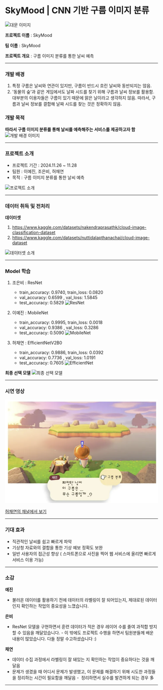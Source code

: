 # SkyMood | CNN 기반 구름 이미지 분류

![대문 이미지](README_img/front_img.png)

**프로젝트 이름** : SkyMood

**팀 이름** : SkyMood

**프로젝트 개요** : 구름 이미지 분류를 통한 날씨 예측

--------

### **개발 배경**
1. 특정 구름은 날씨와 연관이 있지만, 구름이 반드시 흐린 날씨와 동반되지는 않음.
2. '동물의 숲'과 같은 게임에서도 날짜 시드를 찾기 위해 구름과 날씨 정보를 활용함.
대부분의 이용자들은 구름이 있기 때문에 맑은 날이라고 생각하지 않음. 따라서, 구름과 날씨 정보를 결합해 날짜 시드를 찾는 것은 정확하지 않음.

### **개발 목적**

**따라서 구름 이미지 분류를 통해 날씨를 예측해주는 서비스를 제공하고자 함**
![개발 배경 이미지](README_img/back_img.png)


-------

### **프로젝트 소개**
- 프로젝트 기간 : 2024.11.26 ~ 11.28
- 팀원 : 이예진, 조은비, 허채연
- 목적 : 구름 이미지 분류를 통한 날씨 예측

![프로젝트 소개](README_img/project.png)

--------
### **데이터 취득 및 전처리**

**데이터셋** 
1) https://www.kaggle.com/datasets/nakendraprasathk/cloud-image-classification-dataset
2) https://www.kaggle.com/datasets/nuttidalapthanachai/cloud-image-dataset


![데이터셋 소개](README_img/dataset.png)

-----

### **Model 학습**
1) 조은비 : ResNet
   - train_accuracy: 0.9740, train_loss: 0.0820
   - val_accuracy: 0.6599 , val_loss: 1.5845
   - test_accuracy: 0.5829
![ResNet](README_img/ResNetPredict.png)
  
  
2) 이예진 : MobileNet
   - train_accuracy: 0.9995, train_loss: 0.0018
   - val_accuracy: 0.9386 , val_loss: 0.3286
   - test_accuracy: 0.5090
![MobileNet](README_img/MobileNetPredict.png)

  
3) 허채연 : EfficientNetV2B0
   - train_accuracy: 0.9886, train_loss: 0.0392
   - val_accuracy: 0.7736 , val_loss: 1.0191
   - test_accuracy: 0.7605
![EfficientNet](README_img/EfficientNetPredict.png)


**최종 선택 모델**
![최종 선택 모델](README_img/final.png)


-----
### **시연 영상**
![thumbnail](README_img/thumbnail.png)


[허채연의 채널에서 보기](https://youtu.be/jdU_7EJn72U)




-----

### **기대 효과**

- 직관적인 날씨를 쉽고 빠르게 파악
- 기상청 자료와의 결합을 통한 기상 예보 정확도 보완
- 일반 사용자의 접근성 향상 ( 스마트폰으로 사진을 찍어 웹 서비스에 올리면 빠르게 서비스 이용 가능)

  
----
### **소감**

**예진**
- 불러온 데이터를 활용하기 전에 데이터의 라벨링이 잘 되어있는지, 제대로된 데이터인지 확인하는 작업의 중요성을 느꼈습니다.


**은비**
- ResNet 모델을 구현하면서 훈련 데이터가 적은 경우 레이어 수를 줄여 과적합 방지할 수 있음을 깨달았습니다.
- 이 밖에도 프로젝트 수행을 하면서 팀원분들께 배운 내용이 많았습니다. 다들 정말 수고하셨습니다 :)


**채연**
- 데이터 수집 과정에서 라벨링이 잘 돼있는 지 확인하는 작업이 중요하다는 것을 깨달음
- 문제가 생겼을 때 어디서 문제가 발생했고, 이 문제를 해결하기 위해 시도한 과정들을 정리하는 시간이 필요함을 깨달음
  -  정리하면서 실수를 발견하게 되는 경우 多


---------

